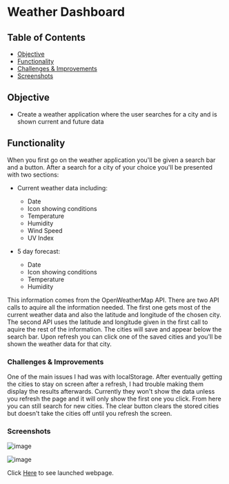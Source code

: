 # Weather Dashboard

## Table of Contents

  - [Objective](#Objective)
  - [Functionality](#Functionality)
  - [Challenges & Improvements](#Challenges_&_Improvements)
  - [Screenshots](#Screenshots)

## Objective

* Create a weather application where the user searches for a city and is shown current and future data

## Functionality

When you first go on the weather application you'll be given a search bar and a button. After a search for a city of your choice you'll be presented with two sections:
  * Current weather data including:
    * Date
    * Icon showing conditions
    * Temperature
    * Humidity
    * Wind Speed
    * UV Index

  * 5 day forecast:
    * Date
    * Icon showing conditions
    * Temperature
    * Humidity

This information comes from the OpenWeatherMap API. There are two API calls to aquire all the information needed. The first one gets most of the current weather data and also the latitude and longitude of the chosen city. The second API uses the latitude and longitude given in the first call to aquire the rest of the information. The cities will save and appear below the search bar. Upon refresh you can click one of the saved cities and you'll be shown the weather data for that city.

### Challenges & Improvements

One of the main issues I had was with localStorage. After eventually getting the cities to stay on screen after a refresh, I had trouble making them display the results afterwards. Currently they won't show the data unless you refresh the page and it will only show the first one you click. From here you can still search for new cities. The clear button clears the stored cities but doesn't take the cities off until you refresh the screen.

### Screenshots

![image](https://user-images.githubusercontent.com/69565347/95931416-f2c4f800-0d7d-11eb-94fc-f57f355c048d.png)

![image](https://user-images.githubusercontent.com/69565347/95943649-4134bf80-0d9b-11eb-8d4d-e9265c0970b3.png)


Click [Here](https://npcoding25.github.io/Homework6.Weather-App/) to see launched webpage.